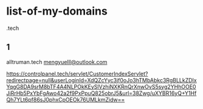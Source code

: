 # list-of-my-domains

.tech


## 1
alltruman.tech 
mengyuelll@outlook.com

https://controlpanel.tech/servlet/CustomerIndexServlet?redirectpage=null&userLoginId=XdQZcYyc3jf0oJo3hTMbAbkc3RgBLLkZDIxYqgG8DA9srM8bTF4A4NLPOkKEySlVzhiNXKRnQrXnwOvS5syg2YHhOOE0JiRrHb5PxYbFgAwo42a2f9PxPpuQ825obrJ5&url=38Zwg/uXYBR16yQ+Y1HfQh7YLt6pf86sJ0phxCpOEOk76UMLkmZidw==
